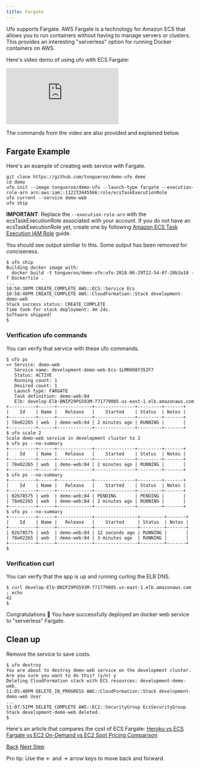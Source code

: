 ```yaml
---
title: Fargate
---
```


Ufo supports Fargate.  AWS Fargate is a technology for Amazon ECS that allows you to run containers without having to manage servers or clusters.  This provides an interesting "serverless" option for running Docker containers on AWS.

Here's video demo of using ufo with ECS Fargate:

<div class="video-box"><div class="video-container">
<iframe src="https://www.youtube.com/embed/nYWt-mM7kyY" frameborder="0" allow="autoplay; encrypted-media" allowfullscreen></iframe>
</div></div>

The commands from the video are also provided and explained below.

## Fargate Example

Here's an example of creating web service with Fargate.

    git clone https://github.com/tongueroo/demo-ufo demo
    cd demo
    ufo init --image tongueroo/demo-ufo --launch-type fargate --execution-role-arn arn:aws:iam::112233445566:role/ecsTaskExecutionRole
    ufo current --service demo-web
    ufo ship

**IMPORTANT**: Replace the `--execution-role-arn` with the ecsTaskExecutionRole associated with your account. If you do not have an ecsTaskExecutionRole yet, create one by following [Amazon ECS Task Execution IAM Role](https://docs.aws.amazon.com/AmazonECS/latest/developerguide/task_execution_IAM_role.html) guide.

You should see output similiar to this. Some output has been removed for conciseness.

    $ ufo ship
    Building docker image with:
      docker build -t tongueroo/demo-ufo:ufo-2018-06-29T22-54-07-20b3a10 -f Dockerfile .
    ...
    10:58:38PM CREATE_COMPLETE AWS::ECS::Service Ecs
    10:58:40PM CREATE_COMPLETE AWS::CloudFormation::Stack development-demo-web
    Stack success status: CREATE_COMPLETE
    Time took for stack deployment: 4m 24s.
    Software shipped!
    $

### Verification ufo commands

You can verify that service with these ufo commands.

    $ ufo ps
    => Service: demo-web
       Service name: development-demo-web-Ecs-1LMRH98Y352F7
       Status: ACTIVE
       Running count: 1
       Desired count: 1
       Launch type: FARGATE
       Task definition: demo-web:84
       Elb: develop-Elb-BNIP29PG593M-771779085.us-east-1.elb.amazonaws.com
    +----------+------+-------------+---------------+---------+-------+
    |    Id    | Name |   Release   |    Started    | Status  | Notes |
    +----------+------+-------------+---------------+---------+-------+
    | 78e02265 | web  | demo-web:84 | 2 minutes ago | RUNNING |       |
    +----------+------+-------------+---------------+---------+-------+
    $ ufo scale 2
    Scale demo-web service in development cluster to 2
    $ ufo ps --no-summary
    +----------+------+-------------+---------------+---------+-------+
    |    Id    | Name |   Release   |    Started    | Status  | Notes |
    +----------+------+-------------+---------------+---------+-------+
    | 78e02265 | web  | demo-web:84 | 2 minutes ago | RUNNING |       |
    +----------+------+-------------+---------------+---------+-------+
    $ ufo ps --no-summary
    +----------+------+-------------+---------------+---------+-------+
    |    Id    | Name |   Release   |    Started    | Status  | Notes |
    +----------+------+-------------+---------------+---------+-------+
    | 02b78575 | web  | demo-web:84 | PENDING       | PENDING |       |
    | 78e02265 | web  | demo-web:84 | 2 minutes ago | RUNNING |       |
    +----------+------+-------------+---------------+---------+-------+
    $ ufo ps --no-summary
    +----------+------+-------------+----------------+---------+-------+
    |    Id    | Name |   Release   |    Started     | Status  | Notes |
    +----------+------+-------------+----------------+---------+-------+
    | 02b78575 | web  | demo-web:84 | 12 seconds ago | RUNNING |       |
    | 78e02265 | web  | demo-web:84 | 3 minutes ago  | RUNNING |       |
    +----------+------+-------------+----------------+---------+-------+
    $

### Verification curl

You can verify that the app is up and running curling the ELB DNS.

    $ curl develop-Elb-BNIP29PG593M-771779085.us-east-1.elb.amazonaws.com ; echo
    42
    $

Congratulations 🎉 You have successfully deployed an docker web service to "serverless" Fargate.

## Clean up

Remove the service to save costs.

    $ ufo destroy
    You are about to destroy demo-web service on the development cluster.
    Are you sure you want to do this? (y/n) y
    Deleting CloudFormation stack with ECS resources: development-demo-web.
    11:05:40PM DELETE_IN_PROGRESS AWS::CloudFormation::Stack development-demo-web User
    ...
    11:07:51PM DELETE_COMPLETE AWS::EC2::SecurityGroup EcsSecurityGroup
    Stack development-demo-web deleted.
    $

Here's an article that compares the cost of ECS Fargate: [Heroku vs ECS Fargate vs EC2 On-Demand vs EC2 Spot Pricing Comparison](https://blog.boltops.com/2018/04/22/heroku-vs-ecs-fargate-vs-ec2-on-demand-vs-ec2-spot-pricing-comparison)


<a id="prev" class="btn btn-basic" href="{% link _docs/conventions.md %}">Back</a>
<a id="next" class="btn btn-primary" href="{% link _docs/ufo-env.md %}">Next Step</a>
<p class="keyboard-tip">Pro tip: Use the <- and -> arrow keys to move back and forward.</p>
